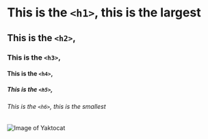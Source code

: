# This is the `<h1>`, this is the largest 
## This is the `<h2>`,
### This is the `<h3>`,
#### This is the `<h4>`,
##### This is the `<h5>`,
###### This is the `<h6>`, this is the smallest


![Image of Yaktocat](https://octodex.github.com/images/yaktocat.png)
